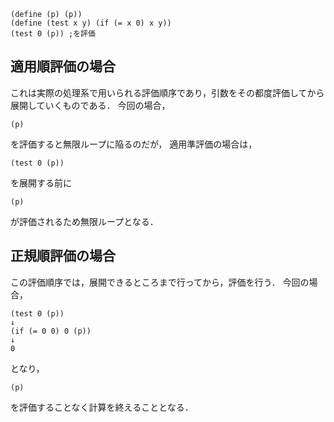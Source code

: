 ```
(define (p) (p))
(define (test x y) (if (= x 0) x y))
(test 0 (p)) ;を評価
```

## 適用順評価の場合
これは実際の処理系で用いられる評価順序であり，引数をその都度評価してから展開していくものである．
今回の場合，
```
(p)
```
を評価すると無限ループに陥るのだが，
適用準評価の場合は，
```
(test 0 (p))
```
を展開する前に
```
(p)
```
が評価されるため無限ループとなる．

## 正規順評価の場合
この評価順序では，展開できるところまで行ってから，評価を行う．
今回の場合，
```
(test 0 (p))
↓
(if (= 0 0) 0 (p))
↓
0
```
となり，
```
(p)
```
を評価することなく計算を終えることとなる．
